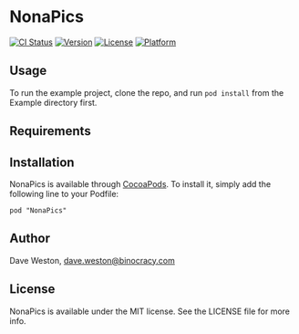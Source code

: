 # NonaPics

[![CI Status](http://img.shields.io/travis/dtweston/NonaPics.svg?style=flat)](https://travis-ci.org/dtweston/NonaPics)
[![Version](https://img.shields.io/cocoapods/v/NonaPics.svg?style=flat)](http://cocoadocs.org/docsets/NonaPics)
[![License](https://img.shields.io/cocoapods/l/NonaPics.svg?style=flat)](http://cocoadocs.org/docsets/NonaPics)
[![Platform](https://img.shields.io/cocoapods/p/NonaPics.svg?style=flat)](http://cocoadocs.org/docsets/NonaPics)

## Usage

To run the example project, clone the repo, and run `pod install` from the Example directory first.

## Requirements

## Installation

NonaPics is available through [CocoaPods](http://cocoapods.org). To install
it, simply add the following line to your Podfile:

    pod "NonaPics"

## Author

Dave Weston, dave.weston@binocracy.com

## License

NonaPics is available under the MIT license. See the LICENSE file for more info.

